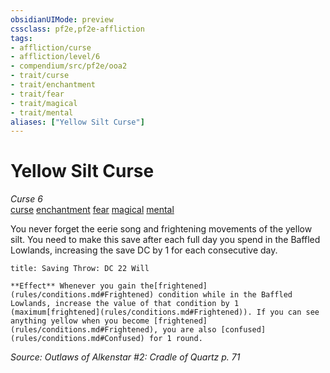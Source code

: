 ```yaml
---
obsidianUIMode: preview
cssclass: pf2e,pf2e-affliction
tags:
- affliction/curse
- affliction/level/6
- compendium/src/pf2e/ooa2
- trait/curse
- trait/enchantment
- trait/fear
- trait/magical
- trait/mental
aliases: ["Yellow Silt Curse"]
---
```

# Yellow Silt Curse
*Curse 6*  
[curse](curse.md "Curse Effect Trait")  [enchantment](enchantment.md "Enchantment School Trait")  [fear](Reference/Rules/Traits/fear.md "Fear Effect Trait")  [magical](magical.md "Magical Item Trait")  [mental](mental.md "Mental Effect Trait")  

You never forget the eerie song and frightening movements of the yellow silt. You need to make this save after each full day you spend in the Baffled Lowlands, increasing the save DC by 1 for each consecutive day.

```ad-inline-affliction
title: Saving Throw: DC 22 Will

**Effect** Whenever you gain the[frightened](rules/conditions.md#Frightened) condition while in the Baffled Lowlands, increase the value of that condition by 1 (maximum[frightened](rules/conditions.md#Frightened)). If you can see anything yellow when you become [frightened](rules/conditions.md#Frightened), you are also [confused](rules/conditions.md#Confused) for 1 round.
```

*Source: Outlaws of Alkenstar #2: Cradle of Quartz p. 71*